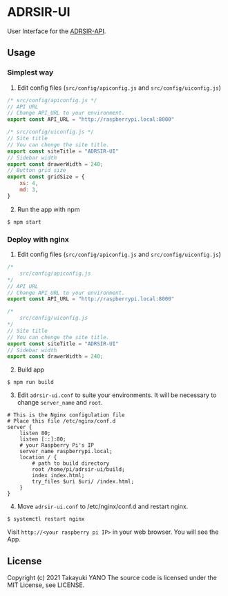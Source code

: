 ADRSIR-UI
=========

User Interface for the [ADRSIR-API](https://gitlab.com/yano404/adrsir-api).

## Usage

### Simplest way
1. Edit config files (`src/config/apiconfig.js` and `src/config/uiconfig.js`)
```js
/* src/config/apiconfig.js */
// API URL
// Change API_URL to your environment.
export const API_URL = "http://raspberrypi.local:8000"
```
```js
/* src/config/uiconfig.js */
// Site title
// You can chenge the site title.
export const siteTitle = "ADRSIR-UI"
// Sidebar width
export const drawerWidth = 240;
// Button grid size
export const gridSize = {
    xs: 4,
    md: 3,
}
```

2. Run the app with npm
```
$ npm start
```

### Deploy with nginx
1. Edit config files (`src/config/apiconfig.js` and `src/config/uiconfig.js`)
```js
/*
    src/config/apiconfig.js
*/
// API URL
// Change API_URL to your environment.
export const API_URL = "http://raspberrypi.local:8000"
```
```js
/*
    src/config/uiconfig.js
*/
// Site title
// You can chenge the site title.
export const siteTitle = "ADRSIR-UI"
// Sidebar width
export const drawerWidth = 240;
```

2. Build app
```
$ npm run build
```

3. Edit `adrsir-ui.conf` to suite your environments.
It will be necessary to change `server_name` and `root`.
```nginx
# This is the Nginx configulation file
# Place this file /etc/nginx/conf.d
server {
    listen 80;
    listen [::]:80;
    # your Raspberry Pi's IP
    server_name raspberrypi.local;
    location / {
        # path to build directory
        root /home/pi/adrsir-ui/build;
        index index.html;
        try_files $uri $uri/ /index.html;
    }
}
```

4. Move `adrsir-ui.conf` to /etc/nginx/conf.d and restart nginx.
```
$ systemctl restart nginx
```
Visit `http://<your raspberry pi IP>` in your web browser.
You will see the App.

## License
Copyright (c) 2021 Takayuki YANO
The source code is licensed under the MIT License, see LICENSE.